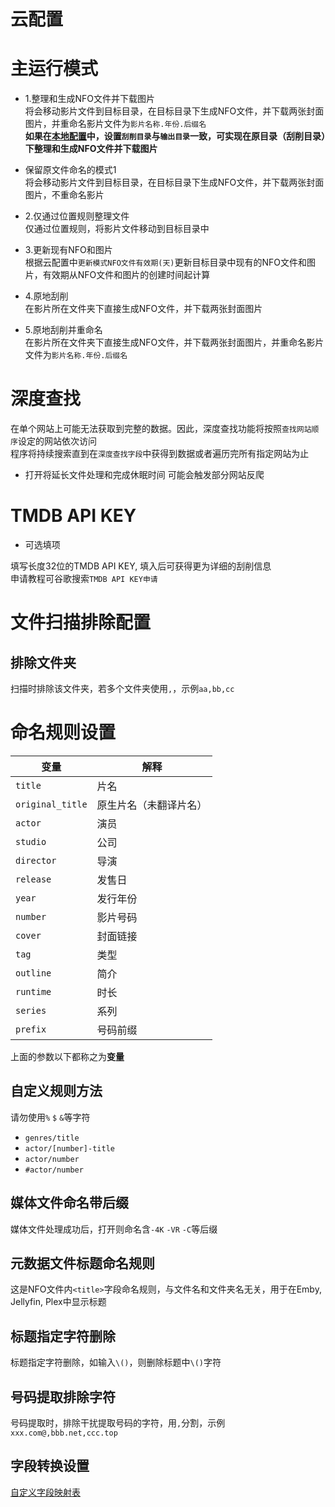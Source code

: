 # 云配置

# 主运行模式
* 1.整理和生成NFO文件并下载图片  
将会移动影片文件到目标目录，在目标目录下生成NFO文件，并下载两张封面图片，并重命名影片文件为`影片名称.年份.后缀名`  
**如果在[本地配置](/chs/client_configuration.html#目录配置)中，设置`刮削目录`与`输出目录`一致，可实现在原目录（刮削目录）下整理和生成NFO文件并下载图片**

* 保留原文件命名的模式1  
将会移动影片文件到目标目录，在目标目录下生成NFO文件，并下载两张封面图片，不重命名影片

* 2.仅通过位置规则整理文件  
仅通过位置规则，将影片文件移动到目标目录中

* 3.更新现有NFO和图片  
根据云配置中`更新模式NFO文件有效期(天)`更新目标目录中现有的NFO文件和图片，有效期从NFO文件和图片的创建时间起计算

* 4.原地刮削  
在影片所在文件夹下直接生成NFO文件，并下载两张封面图片

* 5.原地刮削并重命名  
在影片所在文件夹下直接生成NFO文件，并下载两张封面图片，并重命名影片文件为`影片名称.年份.后缀名`

# 深度查找
在单个网站上可能无法获取到完整的数据。因此，深度查找功能将按照`查找网站顺序`设定的网站依次访问  
程序将持续搜索直到在`深度查找字段`中获得到数据或者遍历完所有指定网站为止  

* 打开将延长文件处理和完成休眠时间
  可能会触发部分网站反爬

# TMDB API KEY
* 可选填项

填写长度32位的TMDB API KEY, 填入后可获得更为详细的刮削信息  
申请教程可谷歌搜索`TMDB API KEY申请`

# 文件扫描排除配置
## 排除文件夹
扫描时排除该文件夹，若多个文件夹使用`,`，示例`aa,bb,cc`

# 命名规则设置
| 变量               | 解释          |
|------------------|-------------|
| `title`          | 片名          |
| `original_title` | 原生片名（未翻译片名） |
| `actor`          | 演员          |
| `studio`         | 公司          |
| `director`       | 导演          |
| `release`        | 发售日         |
| `year`           | 发行年份        |
| `number`         | 影片号码        |
| `cover`          | 封面链接        |
| `tag`            | 类型          |
| `outline`        | 简介          |
| `runtime`        | 时长          |
| `series`         | 系列          |
| `prefix`         | 号码前缀        |

上面的参数以下都称之为**变量**

## 自定义规则方法
请勿使用`%` `$` `&`等字符  

* `genres/title`
* `actor/[number]-title`
* `actor/number`
* `#actor/number`

## 媒体文件命名带后缀
媒体文件处理成功后，打开则命名含`-4K` `-VR` `-C`等后缀

## 元数据文件标题命名规则
这是NFO文件内`<title>`字段命名规则，与文件名和文件夹名无关，用于在Emby, Jellyfin, Plex中显示标题

## 标题指定字符删除
标题指定字符删除，如输入`\()`，则删除标题中`\()`字符

## 号码提取排除字符
号码提取时，排除干扰提取号码的字符，用`,`分割，示例`xxx.com@,bbb.net,ccc.top`

## 字段转换设置
[自定义字段映射表](/chs/client_configuration.html#自定义字段映射表)